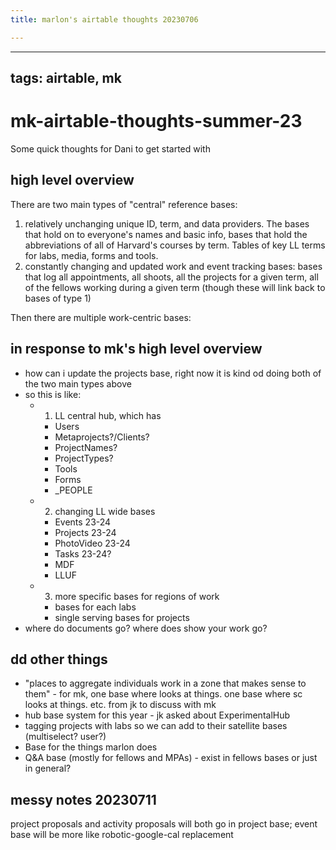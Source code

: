 ```yaml
---
title: marlon's airtable thoughts 20230706

---
```


---
tags: airtable, mk
---

# mk-airtable-thoughts-summer-23

Some quick thoughts for Dani to get started with

## high level overview

There are two main types of "central" reference bases:

1. relatively unchanging unique ID, term, and data providers. The bases that hold on to everyone's names and basic info, bases that hold the abbreviations of all of Harvard's courses by term. Tables of key LL terms for labs, media, forms and tools.
2. constantly changing and updated work and event tracking bases: bases that log all appointments, all shoots, all the projects for a given term, all of the fellows working during a given term (though these will link back to bases of type 1)


Then there are multiple work-centric bases:




## in response to mk's high level overview
* how can i update the projects base, right now it is kind od doing both of the two main types above
* so this is like:
    * 1. LL central hub, which has
        * Users
        * Metaprojects?/Clients?
        * ProjectNames?
        * ProjectTypes?
        * Tools
        * Forms
        * _PEOPLE
    * 2. changing LL wide bases
        * Events 23-24
        * Projects 23-24
        * PhotoVideo 23-24
        * Tasks 23-24?
        * MDF
        * LLUF
    * 3. more specific bases for regions of work
        * bases for each labs
        * single serving bases for projects
* where do documents go? where does show your work go?
## dd other things
* "places to aggregate individuals work in a zone that makes sense to them" - for mk, one base where looks at things. one base where sc looks at things. etc.
from jk to discuss with mk
* hub base system for this year - jk asked about ExperimentalHub
* tagging projects with labs so we can add to their satellite bases (multiselect? user?)
* Base for the things marlon does
* Q&A base (mostly for fellows and MPAs) - exist in fellows bases or just in general?

## messy notes 20230711
project proposals and activity proposals will both go in project base; event base will be more like robotic-google-cal replacement

